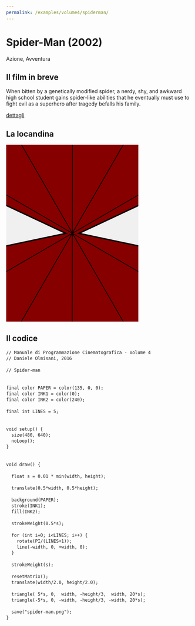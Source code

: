 ```yaml
---
permalink: /examples/volume4/spiderman/
---
```

# Spider-Man (2002)

Azione, Avventura

## Il film in breve
When bitten by a genetically modified spider, a nerdy, shy, and awkward high school student gains spider-like abilities that he eventually must use to fight evil as a superhero after tragedy befalls his family.

[dettagli](https://www.imdb.com/title/tt0145487/)

## La locandina
<img src="spider-man.png"  width="360px" title="Spider-Man">


## Il codice
```processing
// Manuale di Programmazione Cinematografica - Volume 4
// Daniele Olmisani, 2016

// Spider-man


final color PAPER = color(135, 0, 0);
final color INK1 = color(0);
final color INK2 = color(240);

final int LINES = 5;


void setup() {
  size(480, 640);
  noLoop();
}


void draw() {
  
  float s = 0.01 * min(width, height);
  
  translate(0.5*width, 0.5*height);
  
  background(PAPER);
  stroke(INK1);
  fill(INK2);
  
  strokeWeight(0.5*s);
    
  for (int i=0; i<LINES; i++) {
    rotate(PI/(LINES+1));
    line(-width, 0, +width, 0);
  }
  
  strokeWeight(s);
  
  resetMatrix();
  translate(width/2.0, height/2.0);
  
  triangle( 5*s, 0,  width, -height/3,  width, 20*s);
  triangle(-5*s, 0, -width, -height/3, -width, 20*s);
  
  save("spider-man.png");
}
```

